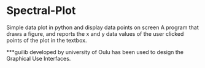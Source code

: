 # Spectral-Plot
Simple data plot in python and display data points on screen
 A program that draws a figure, and reports the x and y data values of the user clicked points of the plot in the textbox.

***guilib developed by university of Oulu has been used to design the Graphical Use Interfaces.
